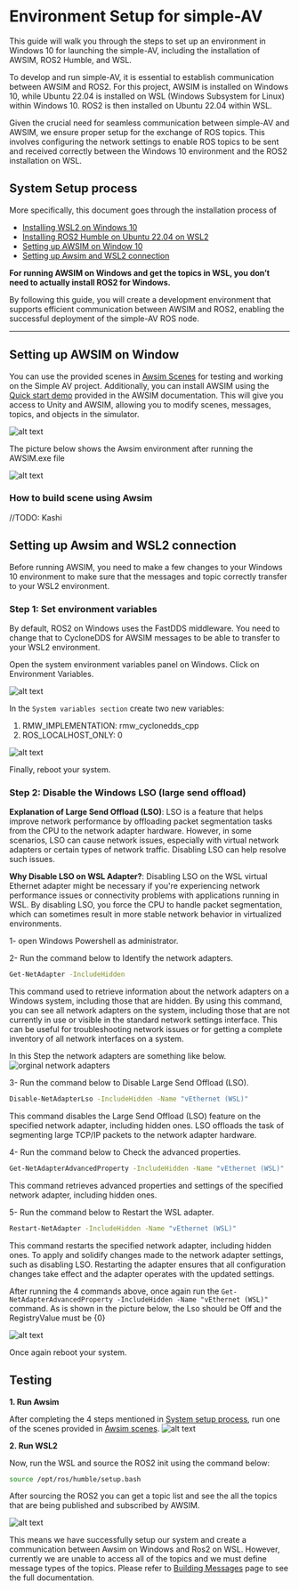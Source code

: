 # Environment Setup for simple-AV

This guide will walk you through the steps to set up an environment in Windows 10 for launching the simple-AV, including the installation of AWSIM, ROS2 Humble, and WSL.

To develop and run simple-AV, it is essential to establish communication between AWSIM and ROS2. For this project, AWSIM is installed on Windows 10, while Ubuntu 22.04 is installed on WSL (Windows Subsystem for Linux) within Windows 10. ROS2 is then installed on Ubuntu 22.04 within WSL.

Given the crucial need for seamless communication between simple-AV and AWSIM, we ensure proper setup for the exchange of ROS topics. This involves configuring the network settings to enable ROS topics to be sent and received correctly between the Windows 10 environment and the ROS2 installation on WSL.

## System Setup process
More specifically, this document goes through the installation process of

* [Installing WSL2 on Windows 10](https://learn.microsoft.com/en-us/windows/wsl/install)
* [Installing ROS2 Humble on Ubuntu 22.04 on WSL2](https://docs.ros.org/en/humble/Installation/Ubuntu-Install-Debians.html)
* [Setting up AWSIM on Window 10](#setting-up-awsim-on-window)
* [Setting up Awsim and WSL2 connection](#setting-up-awsim-and-wsl2-connection)

<b>For running AWSIM on Windows and get the topics in WSL, you don’t need to actually install ROS2 for Windows.</b>

By following this guide, you will create a development environment that supports efficient communication between AWSIM and ROS2, enabling the successful deployment of the simple-AV ROS node.

--------------------------------------------------------------------------------------------------------------------

## Setting up AWSIM on Window

You can use the provided scenes in [Awsim Scenes](../../GettingStarted/AwsimScenes/index.md) for testing and working on the Simple AV project. Additionally, you can install AWSIM using the [Quick start demo](https://tier4.github.io/AWSIM/GettingStarted/QuickStartDemo/) provided in the AWSIM documentation. This will give you access to Unity and AWSIM, allowing you to modify scenes, messages, topics, and objects in the simulator.

![alt text](image.png)

The picture below shows the Awsim environment after running the AWSIM.exe file

![alt text](image-2.png)

### How to build scene using Awsim
//TODO: Kashi


## Setting up Awsim and WSL2 connection

Before running AWSIM, you need to make a few changes to your Windows 10 environment to make sure that the messages and topic correctly transfer to your WSL2 environment.

### Step 1: Set environment variables

By default, ROS2 on Windows uses the FastDDS middleware. You need to change that to CycloneDDS for AWSIM messages to be able to transfer to your WSL2 environment.

Open the system environment variables panel on Windows. Click on Environment Variables.

![alt text](connection_image-3.png)

In the `System variables section` create two new variables:

1. RMW_IMPLEMENTATION: rmw_cyclonedds_cpp
2. ROS_LOCALHOST_ONLY: 0

![alt text](connection_image-4.png)

Finally, reboot your system.

### Step 2: Disable the Windows LSO (large send offload)

<b>Explanation of Large Send Offload (LSO)</b>:
LSO is a feature that helps improve network performance by offloading packet segmentation tasks from the CPU to the network adapter hardware. However, in some scenarios, LSO can cause network issues, especially with virtual network adapters or certain types of network traffic. Disabling LSO can help resolve such issues.

<b>Why Disable LSO on WSL Adapter?</b>:
Disabling LSO on the WSL virtual Ethernet adapter might be necessary if you're experiencing network performance issues or connectivity problems with applications running in WSL. By disabling LSO, you force the CPU to handle packet segmentation, which can sometimes result in more stable network behavior in virtualized environments.


1- open Windows Powershell as administrator. 

2- Run the command below to Identify the network adapters.

```bash
Get-NetAdapter -IncludeHidden
```
This command used to retrieve information about the network adapters on a Windows system, including those that are hidden. By using this command, you can see all network adapters on the system, including those that are not currently in use or visible in the standard network settings interface. This can be useful for troubleshooting network issues or for getting a complete inventory of all network interfaces on a system.

In this Step the network adapters are something like below.
![orginal network adapters](connection_image.png)

3- Run the command below to Disable Large Send Offload (LSO).

```bash
Disable-NetAdapterLso -IncludeHidden -Name "vEthernet (WSL)"
```
This command disables the Large Send Offload (LSO) feature on the specified network adapter, including hidden ones. LSO offloads the task of segmenting large TCP/IP packets to the network adapter hardware.

4- Run the command below to Check the advanced properties.

```bash
Get-NetAdapterAdvancedProperty -IncludeHidden -Name "vEthernet (WSL)"
```

This command retrieves advanced properties and settings of the specified network adapter, including hidden ones.

5- Run the command below to Restart the WSL adapter.

```bash
Restart-NetAdapter -IncludeHidden -Name "vEthernet (WSL)"
```

This command restarts the specified network adapter, including hidden ones. To apply and solidify changes made to the network adapter settings, such as disabling LSO. Restarting the adapter ensures that all configuration changes take effect and the adapter operates with the updated settings.


After running the 4 commands above, once again run the `Get-NetAdapterAdvancedProperty -IncludeHidden -Name "vEthernet (WSL)"` command. As is shown in the picture below, the Lso should be Off and the RegistryValue must be {0}

![alt text](connection_image-1.png)


Once again reboot your system.


## Testing

<b>1. Run Awsim</b>

After completing the 4 steps mentioned in [System setup process](#system-setup-process), run one of the scenes provided in [Awsim scenes](../../GettingStarted/AwsimScenes/index.md).
![alt text](image.png)


<b>2. Run WSL2</b>

Now, run the WSL and source the ROS2 init using the command below:

```bash
source /opt/ros/humble/setup.bash
```

After sourcing the ROS2 you can get a topic list and see the all the topics that are being published and subscribed by AWSIM. 

![alt text](image-1.png)

This means we have successfully setup our system and create a communication between Awsim on Windows and Ros2 on WSL. However, currently we are unable to access all of the topics and we must define message types of the topics. Please refer to [Building Messages](../../BuildingMessages/index.md) page to see the full documentation.